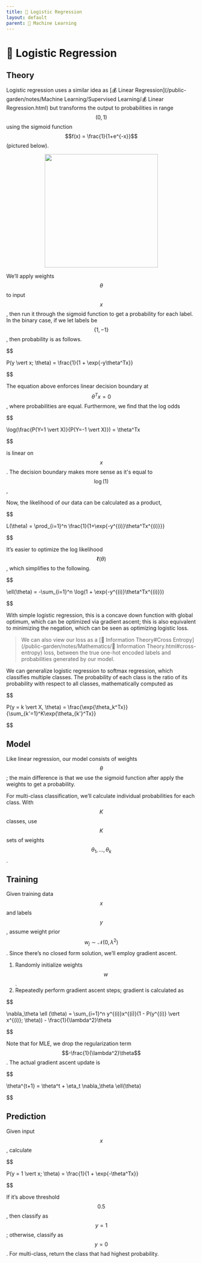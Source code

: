 ```yaml
---
title: 🦠 Logistic Regression
layout: default
parent: 🤖 Machine Learning
---
```


# 🦠 Logistic Regression

## Theory
Logistic regression uses a similar idea as [💰 Linear Regression](/public-garden/notes/Machine Learning/Supervised Learning/💰 Linear Regression.html) but transforms the output to probabilities in range $$(0, 1)$$ using the sigmoid function $$f(x) = \frac{1}{1+e^{-x}}$$ (pictured below).

<div style="text-align:center">
<img src="{{ site.url }}{{ site.baseurl }}/notes/Attachments/20221229103241.png?raw=true" width="300"/>
</div>

We’ll apply weights $$\theta$$ to input $$x$$, then run it through the sigmoid function to get a probability for each label. In the binary case, if we let labels be $$\{1, -1\}$$, then probability is as follows.

$$

 P(y \vert x; \theta) = \frac{1}{1 + \exp\{-y\theta^Tx\}} 

$$

The equation above enforces linear decision boundary at $$\theta^Tx = 0$$, where probabilities are equal. Furthermore, we find that the log odds 

$$

\log(\frac{P(Y=1 \vert X)}{P(Y=-1 \vert X)}) = \theta^Tx

$$

is linear on $$x$$. The decision boundary makes more sense as it's equal to $$\log(1)$$, 

Now, the likelihood of our data can be calculated as a product, 

$$

L(\theta) = \prod_{i=1}^n \frac{1}{1+\exp\{-y^{(i)}\theta^Tx^{(i)}\}}

$$

It’s easier to optimize the log likelihood $$\ell(\theta)$$, which simplifies to the following.

$$

 \ell(\theta) = -\sum_{i=1}^n \log(1 + \exp\{-y^{(i)}\theta^Tx^{(i)}\}) 

$$

With simple logistic regression, this is a concave down function with global optimum, which can be optimized via gradient ascent; this is also equivalent to minimizing the negation, which can be seen as optimizing logistic loss.

> We can also view our loss as a [🧮 Information Theory#Cross Entropy](/public-garden/notes/Mathematics/🧮 Information Theory.html#cross-entropy) loss, between the true one-hot encoded labels and probabilities generated by our model.

We can generalize logistic regression to softmax regression, which classifies multiple classes. The probability of each class is the ratio of its probability with respect to all classes, mathematically computed as 

$$

P(y = k \vert X, \theta) = \frac{\exp\{\theta_k^Tx\}}{\sum_{k'=1}^K\exp\{\theta_{k'}^Tx\}}

$$

## Model
Like linear regression, our model consists of weights $$\theta$$; the main difference is that we use the sigmoid function after apply the weights to get a probability.

For multi-class classification, we’ll calculate individual probabilities for each class. With $$K$$ classes, use $$K$$ sets of weights $$\theta_1, \ldots, \theta_k$$.

## Training
Given training data $$x$$ and labels $$y$$, assume weight prior $$w_j \sim \mathcal{N}(0, \lambda^2)$$. Since there’s no closed form solution, we’ll employ gradient ascent.
1. Randomly initialize weights $$w$$.
2. Repeatedly perform gradient ascent steps; gradient is calculated as 

$$

\nabla_\theta \ell (\theta) = \sum_{i=1}^n y^{(i)}x^{(i)}(1 - P(y^{(i)} \vert x^{(i)}; \theta)) - \frac{1}{\lambda^2}\theta

$$

 Note that for MLE, we drop the regularization term $$-\frac{1}{\lambda^2}\theta$$. The actual gradient ascent update is 

$$

\theta^{t+1} = \theta^t + \eta_t \nabla_\theta \ell(\theta)

$$

## Prediction
Given input $$x$$, calculate 

$$

P(y = 1 \vert x; \theta) = \frac{1}{1 + \exp\{-\theta^Tx\}}

$$

If it’s above threshold $$0.5$$, then classify as $$y = 1$$; otherwise, classify as $$y = 0$$. For multi-class, return the class that had highest probability.